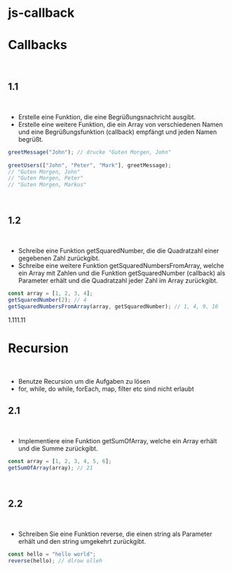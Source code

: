 # js-callback

# Callbacks

​

## 1.1

​

-   Erstelle eine Funktion, die eine Begrüßungsnachricht ausgibt.
-   Erstelle eine weitere Funktion, die ein Array von verschiedenen Namen und eine Begrüßungsfunktion (callback) empfängt und jeden Namen begrüßt.
    ​

```javascript
greetMessage("John"); // drucke "Guten Morgen, John"
​
greetUsers(["John", "Peter", "Mark"], greetMessage);
// "Guten Morgen, John"
// "Guten Morgen, Peter"
// "Guten Morgen, Markus"
```

​

## 1.2

​

-   Schreibe eine Funktion getSquaredNumber, die die Quadratzahl einer gegebenen Zahl zurückgibt.
-   Schreibe eine weitere Funktion getSquaredNumbersFromArray, welche ein Array mit Zahlen und die Funktion getSquaredNumber (callback) als Parameter erhält und die Quadratzahl jeder Zahl im Array zurückgibt.
    ​

```javascript
const array = [1, 2, 3, 4];
getSquaredNumber(2); // 4
getSquaredNumbersFromArray(array, getSquaredNumber); // 1, 4, 9, 16
```

1.111.11

# Recursion

​

-   Benutze Recursion um die Aufgaben zu lösen
-   for, while, do while, forEach, map, filter etc sind nicht erlaubt
    ​

## 2.1

​

-   Implementiere eine Funktion getSumOfArray, welche ein Array erhält und die Summe zurückgibt.
    ​
    ​

```javascript
const array = [1, 2, 3, 4, 5, 6];
getSumOfArray(array); // 21
```

​

## 2.2

​

-   Schreiben Sie eine Funktion reverse, die einen string als Parameter erhält und den string umgekehrt zurückgibt.
    ​

```javascript
const hello = "hello world";
reverse(hello); // dlrow olleh
```

